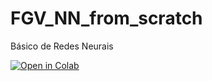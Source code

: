 # FGV_NN_from_scratch
Básico de Redes Neurais


[![Open in Colab](https://colab.research.google.com/assets/colab-badge.svg)](https://colab.research.google.com/github/BernardoAflalo/FGV_NN_from_scratch/blob/master/Redes%20Neuradas.ipynb)
